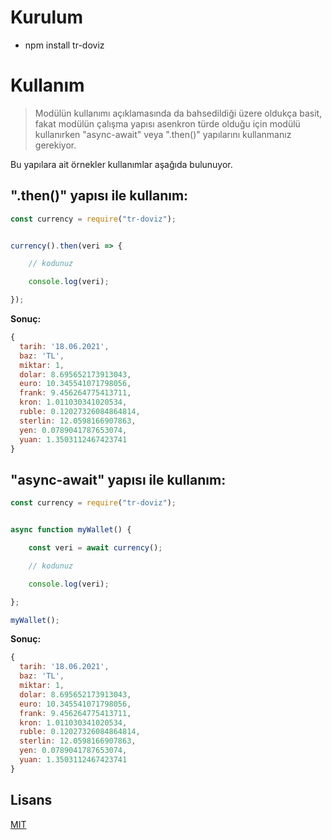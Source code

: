 # Kurulum

- npm install tr-doviz
  
# Kullanım

> Modülün kullanımı açıklamasında da bahsedildiği üzere oldukça basit, fakat modülün çalışma yapısı asenkron türde olduğu için modülü kullanırken "async-await" veya ".then()" yapılarını kullanmanız gerekiyor.

Bu yapılara ait örnekler kullanımlar aşağıda bulunuyor.

## **".then()" yapısı ile kullanım:**

```js
const currency = require("tr-doviz");


currency().then(veri => {

    // kodunuz

    console.log(veri);

});
```

**Sonuç:**

```js
{
  tarih: '18.06.2021',     
  baz: 'TL',
  miktar: 1,
  dolar: 8.695652173913043,
  euro: 10.345541071798056,
  frank: 9.456264775413711,
  kron: 1.011030341020534,
  ruble: 0.12027326084864814,
  sterlin: 12.0598166907863,
  yen: 0.0789041787653074,
  yuan: 1.3503112467423741
}
```

## **"async-await" yapısı ile kullanım:**

```js
const currency = require("tr-doviz");


async function myWallet() {

    const veri = await currency();

    // kodunuz

    console.log(veri);

};

myWallet();
```

**Sonuç:**

```js
{
  tarih: '18.06.2021',     
  baz: 'TL',
  miktar: 1,
  dolar: 8.695652173913043,
  euro: 10.345541071798056,
  frank: 9.456264775413711,
  kron: 1.011030341020534,
  ruble: 0.12027326084864814,
  sterlin: 12.0598166907863,
  yen: 0.0789041787653074,
  yuan: 1.3503112467423741
}
```

## Lisans

[MIT](https://github.com/ardneps/tr-doviz/blob/master/LICENSE)